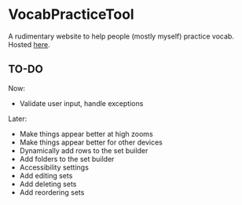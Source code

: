 # VocabPracticeTool

A rudimentary website to help people (mostly myself) practice vocab. Hosted [here](https://autofloccinaucinihilipilificator.github.io./).

## TO-DO

Now:

- Validate user input, handle exceptions

Later:
- Make things appear better at high zooms
- Make things appear better for other devices
- Dynamically add rows to the set builder
- Add folders to the set builder
- Accessibility settings
- Add editing sets
- Add deleting sets
- Add reordering sets
